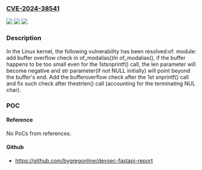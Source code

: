 ### [CVE-2024-38541](https://cve.mitre.org/cgi-bin/cvename.cgi?name=CVE-2024-38541)
![](https://img.shields.io/static/v1?label=Product&message=Linux&color=blue)
![](https://img.shields.io/static/v1?label=Version&message=bc575064d688c8933a6ca51429bea9bc63628d3b%3C%205d59fd637a8af42b211a92b2edb2474325b4d488%20&color=brighgreen)
![](https://img.shields.io/static/v1?label=Vulnerability&message=n%2Fa&color=brighgreen)

### Description

In the Linux kernel, the following vulnerability has been resolved:of: module: add buffer overflow check in of_modalias()In of_modalias(), if the buffer happens to be too small even for the 1stsnprintf() call, the len parameter will become negative and str parameter(if not NULL initially) will point beyond the buffer's end. Add the bufferoverflow check after the 1st snprintf() call and fix such check after thestrlen() call (accounting for the terminating NUL char).

### POC

#### Reference
No PoCs from references.

#### Github
- https://github.com/bygregonline/devsec-fastapi-report

